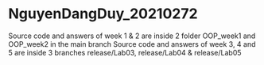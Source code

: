 # NguyenDangDuy_20210272

Source code and answers of week 1 & 2 are inside 2 folder OOP_week1 and OOP_week2 in the main branch
Source code and answers of week 3, 4 and 5 are inside 3 branches release/Lab03, release/Lab04 & release/Lab05
